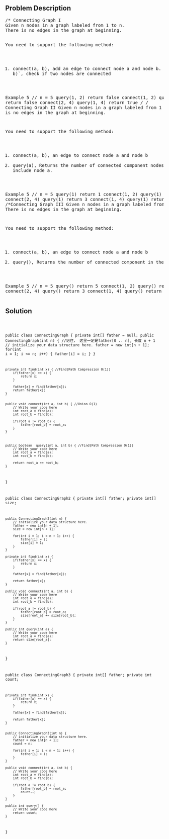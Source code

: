 <!--
<style>
  body { font-family: Arial, sans-serif; }
  .container { max-width: 100%; margin: auto; padding: 20px; }
  .comment-block { background-color: #f9f9f9; padding: 10px; border-left: 5px solid #ccc; max-width: 600px; margin: auto; word-wrap: break-word; white-space: pre-wrap; }
  .code-block { background-color: #f4f4f4; padding: 10px; border: 1px solid #ddd; }
</style>
-->

<div class='container'>
<h2>Problem Description</h2>
<div class='comment-block'>
<pre>
/* Connecting Graph I
Given n nodes in a graph labeled from 1 to n. 
There is no edges in the graph at beginning.

You need to support the following method:
1. connect(a, b), add an edge to connect node a and node b. 2.query(a, b)`, 
check if two nodes are connected

Example
5 // n = 5
query(1, 2) return false
connect(1, 2)
query(1, 3) return false
connect(2, 4)
query(1, 4) return true
*/
/* Connecting Graph II
Given n nodes in a graph labeled from 1 to n. There is no edges in the graph at beginning.

You need to support the following method:
1. connect(a, b), an edge to connect node a and node b
2. query(a), Returns the number of connected component nodes which include node a.

Example
5 // n = 5
query(1) return 1
connect(1, 2)
query(1) return 2
connect(2, 4)
query(1) return 3
connect(1, 4)
query(1) return 3
*/
/*Connecting Graph III 
Given n nodes in a graph labeled from 1 to n. There is no edges in the graph at beginning.

You need to support the following method:
1. connect(a, b), an edge to connect node a and node b
2. query(), Returns the number of connected component in the graph

Example
5 // n = 5
query() return 5
connect(1, 2)
query() return 4
connect(2, 4)
query() return 3
connect(1, 4)
query() return 3
*/
</pre>
</div>

<h2>Solution</h2>
<div class='code-block'>
<pre><code class='language-java'>

public class ConnectingGraph { 
    private int[] father = null;
    public ConnectingGraph(int n) { //记住， 这里一定是father[0 .. n], 长度 n + 1
        // initialize your data structure here.
        father = new int[n + 1];
        for(int i = 1; i <= n; i++) {
            father[i] = i;
        }
    }

    private int find(int x) { //Find(Path Compression O(1))
        if(father[x] == x) {
            return x;
        }
        
        father[x] = find(father[x]);
        return father[x];
    }
    
    
    public void connect(int a, int b) { //Union O(1)
        // Write your code here
        int root_a = find(a);
        int root_b = find(b);
        
        if(root_a != root_b) {
            father[root_b] = root_a;
        }
    }
    
    
        
    public boolean  query(int a, int b) { //Find(Path Compression O(1))
        // Write your code here
        int root_a = find(a);
        int root_b = find(b);
        
        return root_a == root_b;
    }
}






public class ConnectingGraph2 {
    private int[] father;
    private int[] size;

    public ConnectingGraph2(int n) {
        // initialize your data structure here.
        father = new int[n + 1];
        size = new int[n + 1];
    
        for(int i = 1; i < n + 1; i++) {
            father[i] = i;
            size[i] = 1;
        }
    }
    
    private int find(int x) {
        if(father[x] == x) {
            return x;
        }
        
        father[x] = find(father[x]);
        
        return father[x];
    }

    public void connect(int a, int b) {
        // Write your code here
        int root_a = find(a);
        int root_b = find(b);
        
        if(root_a != root_b) {
            father[root_b] = root_a;
            size[root_a] += size[root_b];
        }
    }
        
    public int query(int a) {
        // Write your code here
        int root_a = find(a);
        return size[root_a];
    }
}






public class ConnectingGraph3 {
    private int[] father;
    private int count;

    private int find(int x) {
        if(father[x] == x) {
            return x;
        }
        
        father[x] = find(father[x]);
        
        return father[x];
    }
    
    
    public ConnectingGraph3(int n) {
        // initialize your data structure here.
        father = new int[n + 1];
        count = n;
        
        for(int i = 1; i < n + 1; i++) {
            father[i] = i;
        }
    }

    public void connect(int a, int b) {
        // Write your code here
        int root_a = find(a);
        int root_b = find(b);
        
        if(root_a != root_b) {
            father[root_b] = root_a;
            count--;
        }
    }
        
    public int query() {
        // Write your code here
        return count;
    }
}
















</code></pre>
</div>
</div>

